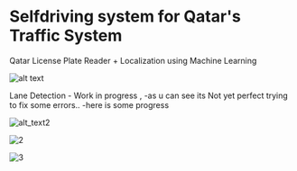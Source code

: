 # Selfdriving system for Qatar's Traffic System
Qatar License Plate Reader + Localization using  Machine Learning

![alt text](https://i.postimg.cc/sX6WhznZ/intro.png)

Lane Detection - Work in progress , 
-as u can see its Not yet perfect trying to fix some errors..
-here is some progress

![alt_text2](https://i.postimg.cc/9XK3CDs5/combined2.png)

![2](https://i.postimg.cc/2yqPnYbK/drive.jpg)

![3](https://i.postimg.cc/LXsd6LHR/drive0.jpg)



